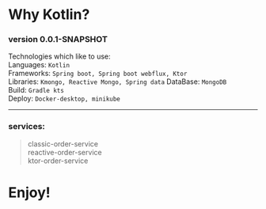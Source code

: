 # Why Kotlin?

### version 0.0.1-SNAPSHOT

Technologies which like to use:  
Languages: `Kotlin`  
Frameworks: `Spring boot, Spring boot webflux, Ktor`  
Libraries: `Kmongo, Reactive Mongo, Spring data` 
DataBase: `MongoDB`  
Build: `Gradle kts`  
Deploy: `Docker-desktop, minikube`  

--- 

### services:
> classic-order-service  
> reactive-order-service  
> ktor-order-service  

# Enjoy!

